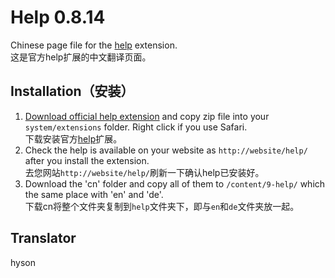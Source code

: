 Help 0.8.14
===========
Chinese page file for the [help](https://github.com/datenstrom/yellow-extensions/tree/master/source/help) extension.  
这是官方help扩展的中文翻译页面。

## Installation（安装）

1. [Download official help extension](https://github.com/datenstrom/yellow-extensions/raw/master/zip/help.zip) and copy zip file into your `system/extensions` folder. Right click if you use Safari.  
下载安装官方[help](https://github.com/datenstrom/yellow-extensions/raw/master/zip/help.zip)扩展。
2. Check the help is available on your website as `http://website/help/` after you install the extension.  
去您网站`http://website/help/`刷新一下确认help已安装好。
3. Download the 'cn' folder and copy all of them to `/content/9-help/` which the same place with 'en' and 'de'.   
下载cn将整个文件夹复制到`help`文件夹下，即与`en`和`de`文件夹放一起。

## Translator

hyson
